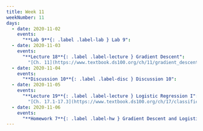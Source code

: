 ```yaml
---
title: Week 11
weekNumber: 11
days:
  - date: 2020-11-02
    events:
      "**Lab 9**{: .label .label-lab } Lab 9":
  - date: 2020-11-03
    events:
      "**Lecture 18**{: .label .label-lecture } Gradient Descent":
        "[Ch. 11](https://www.textbook.ds100.org/ch/11/gradient_descent.html)"
  - date: 2020-11-04
    events:
      "**Discussion 10**{: .label .label-disc } Discussion 10":
  - date: 2020-11-05
    events:
      "**Lecture 19**{: .label .label-lecture } Logistic Regression I":
        "[Ch. 17.1-17.3](https://www.textbook.ds100.org/ch/17/classification_prob.html)"
  - date: 2020-11-06
    events:
      "**Homework 7**{: .label .label-hw } Gradient Descent and Logistic Regression":
---
```

